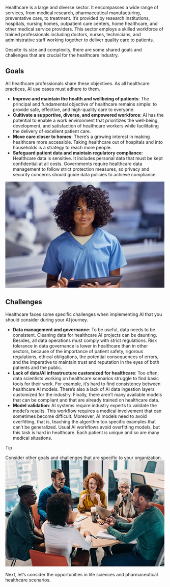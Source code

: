 Healthcare is a large and diverse sector. It encompasses a wide range of services, from medical research, pharmaceutical manufacturing, preventative care, to treatment. It’s provided by research institutions, hospitals, nursing homes, outpatient care centers, home healthcare, and other medical service providers. This sector employs a skilled workforce of trained professionals including doctors, nurses, technicians, and administrative staff working together to deliver quality care to patients.

Despite its size and complexity, there are some shared goals and challenges that are crucial for the healthcare industry.

## Goals
All healthcare professionals share these objectives. As all healthcare practices, AI use cases must adhere to them.

* **Improve and maintain the health and wellbeing of patients**: The principal and fundamental objective of healthcare remains simple: to provide safe, effective, and high-quality care to everyone.
* **Cultivate a supportive, diverse, and empowered workforce**: AI has the potential to enable a work environment that prioritizes the well-being, development, and satisfaction of healthcare workers while facilitating the delivery of excellent patient care.
* **Move care closer to homes**: There’s a growing interest in making healthcare more accessible. Taking healthcare out of hospitals and into households is a strategy to reach more people.
* **Safeguard patient data and maintain regulatory compliance**: Healthcare data is sensitive. It includes personal data that must be kept confidential at all costs. Governments require healthcare data management to follow strict protection measures, so privacy and security concerns should guide data policies to achieve compliance.

![Image showing healthcare worker holding a tablet.](../media/2-healthcare-worker.jpg)

## Challenges

Healthcare faces some specific challenges when implementing AI that you should consider during your AI journey.
* **Data management and governance**: To be useful, data needs to be consistent. Cleaning data for healthcare AI projects can be daunting. Besides, all data operations must comply with strict regulations. Risk tolerance in data governance is lower in healthcare than in other sectors, because of the importance of patient safety, rigorous regulations, ethical obligations, the potential consequences of errors, and the imperative to maintain trust and reputation in the eyes of both patients and the public.
* **Lack of data/AI infrastructure customized for healthcare**: Too often, data scientists working on healthcare scenarios struggle to find basic tools for their work. For example, it’s hard to find consistency between healthcare AI models. There’s also a lack of AI data ingestion layers customized for the industry. Finally, there aren’t many available models that can be compliant and that are already trained on healthcare data.
* **Model validation**: AI systems require industry experts to validate the model’s results. This workflow requires a medical involvement that can sometimes become difficult. Moreover, AI models need to avoid overfitting, that is, teaching the algorithm too specific examples that can’t be generalized. Usual AI workflows avoid overfitting models, but this task is hard in healthcare. Each patient is unique and so are many medical situations.

> [!TIP]
> Consider other goals and challenges that are specific to your organization.
> ![Image showing people working and talking around a table.](../media/2-reflection.jpg)

Next, let’s consider the opportunities in life sciences and pharmaceutical healthcare scenarios.
